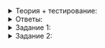 <details>
<summary>Теория + тестирование:</summary>

# Указатели. Открываем доступ к памяти

В прошлом уроке вы узнали об устройстве памяти компьютера и о том, как в ней представляются объекты, с которыми работает ваша программа. Сегодня познакомитесь с указателями — средством языка, открывающим доступ к памяти компьютера.

Указатель — переменная, которая хранит адрес объекта в памяти программы. Это как лист бумаги с адресом. Зная адрес своего друга, вы можете его навестить. Точно так же можно обратиться к объекту при наличии указателя на него.

Указатели объявляются подобно обычным переменным, только с использованием символа «звёздочка»  `*`  после типа. Например, так выглядит указатель, способный хранить адрес объекта типа  `int`:

```cpp
int* p;

```

Переменная  `p`  может хранить адрес целого числа. Так как переменная-указатель  `p`  не инициализирована, использовать её для доступа к объекту нельзя. Объявление указателя выделяет память для хранения адреса, но не инициализирует эту область памяти.

Размер указателей равен размеру адреса на конкретной платформе и не зависит от размера самих объектов. Рассмотрим пример:

```cpp
#include <iostream>
#include <map>
#include <string>

struct Vector3D {
    double x;
    double y;
    double z;
};

int main() {
    using namespace std;

    map<string, string>* string_to_string;

    cout << "char*: size:"s << sizeof(char*) << endl;
    cout << "int*: size:"s << sizeof(int*) << endl;
    cout << "double*: size:"s << sizeof(double*) << endl;
    cout << "Vector3D*: size:"s << sizeof(Vector3D*) << endl;
    cout << "map<string, string>*: size:"s << sizeof(string_to_string) << endl;
}

```

Типичный размер и выравнивание указателя на 32-битной платформе равны четырём байтам, а на 64-разрядной — восьми. Вывод программы на 64-битной платформе:

```
char*: size:8
int*: size:8
double*: size:8
Vector3D*: size:8
map<string, string>*: size:8

```

Вывод программы на 32-битной платформе:

```
char*: size:4
int*: size:4
double*: size:4
Vector3D*: size:4
map<string, string>*: size:4

```

### Инициализация указателя и получение адреса объекта

Чтобы использовать указатель, нужно присвоить ему адрес существующего объекта. Для получения адреса есть специальная унарная операция —  `&`. Её называют операцией взятия адреса. Она применяется к объекту, адрес которого вы хотите получить, и возвращает адрес этого объекта:

```cpp
int value = 42;
int* value_ptr;  // Указатель value_ptr ещё не инициализирован 
value_ptr = &value;
// Теперь в value_ptr хранится адрес переменной value

```

Если присвоить указателю  `value_ptr`  результат выражения  `&value`, указатель будет содержать адрес ячейки памяти, где располагается переменная  `value`.

![1.png](https://github.com/AYglazk0v/practicum_Cpp_developer/blob/main/sprint6/%D0%9C%D0%BE%D0%B4%D0%B5%D0%BB%D1%8C_%D0%BF%D0%B0%D0%BC%D1%8F%D1%82%D0%B8/%D0%A3%D0%BA%D0%B0%D0%B7%D0%B0%D1%82%D0%B5%D0%BB%D0%B8_%D0%9E%D1%82%D0%BA%D1%80%D1%8B%D0%B2%D0%B0%D0%B5%D0%BC_%D0%B4%D0%BE%D1%81%D1%82%D1%83%D0%BF_%D0%BA_%D0%BF%D0%B0%D0%BC%D1%8F%D1%82%D0%B8/img/1.png?raw=true)

_Так можно представить в памяти переменную  `value`  и указатель  `value_ptr`. Адреса ячеек памяти приведены для примера._

Указателю можно присвоить только адрес объекта совместимого типа. Так, присвоить адрес переменной типа  `double`  указателю на тип  `int`  нельзя:

```cpp
int int_value = 42;
double double_value = 1.2345;

int* ptr;
// Следующая строка не скомпилируется,
// так как по адресу &double_value располагается объект типа double
ptr = &double_value; // error: cannot convert 'double*' to 'int*' in assignment

```

Объявление указателя лучше объединить с его инициализацией — так запись короче, и неинициализированных указателей в программе не будет:

```cpp
int value = 42;
int* value_ptr = &value;

```

Операцию взятия адреса можно применять не только к отдельным переменным, но и к полям структур и классов:

```cpp
#include <string>

using namespace std;

struct Point {
    double x;
    double y;
};

int main() {
    Point p;
    // y_ptr хранит адрес координаты Y точки p
    double* y_ptr = &p.y;
}

```

Указатель  `y_ptr`  имеет тип  `double*`  и ссылается на поле  `y`  точки  `p`:

![2.png](https://github.com/AYglazk0v/practicum_Cpp_developer/blob/main/sprint6/%D0%9C%D0%BE%D0%B4%D0%B5%D0%BB%D1%8C_%D0%BF%D0%B0%D0%BC%D1%8F%D1%82%D0%B8/%D0%A3%D0%BA%D0%B0%D0%B7%D0%B0%D1%82%D0%B5%D0%BB%D0%B8_%D0%9E%D1%82%D0%BA%D1%80%D1%8B%D0%B2%D0%B0%D0%B5%D0%BC_%D0%B4%D0%BE%D1%81%D1%82%D1%83%D0%BF_%D0%BA_%D0%BF%D0%B0%D0%BC%D1%8F%D1%82%D0%B8/img/2.png?raw=true)

В C++ ссылки — не объекты. Они вводят новое имя для доступа к уже существующему объекту. Поэтому оператор  `&`, применённый к ссылке, возвращает не указатель на ссылку, а указатель на сам объект:

```cpp
int main() {
    int answer = 42;
    int& answer_ref = answer;

    // answer_ptr хранит адрес переменной answer
    int* answer_ptr = &answer_ref;
}

```

И переменная  `answer`, и ссылка  `answer_ref`  относятся к одному и тому же объекту. Поэтому взятие адреса ссылки равнозначно взятию адреса объекта:

![3.png](https://github.com/AYglazk0v/practicum_Cpp_developer/blob/main/sprint6/%D0%9C%D0%BE%D0%B4%D0%B5%D0%BB%D1%8C_%D0%BF%D0%B0%D0%BC%D1%8F%D1%82%D0%B8/%D0%A3%D0%BA%D0%B0%D0%B7%D0%B0%D1%82%D0%B5%D0%BB%D0%B8_%D0%9E%D1%82%D0%BA%D1%80%D1%8B%D0%B2%D0%B0%D0%B5%D0%BC_%D0%B4%D0%BE%D1%81%D1%82%D1%83%D0%BF_%D0%BA_%D0%BF%D0%B0%D0%BC%D1%8F%D1%82%D0%B8/img/3.png?raw=true)

_Указатель  `answer_ptr`  хранит адрес переменной  `answer`. На  `answer`  также ссылается ссылка  `answer_ref`_

### Вывод указателя в поток

Операция  `<<`  может вывести в поток значение указателя.

```cpp
#include <iostream>
#include <string>

using namespace std;

int main() {
    int value = 42;
    int* value_ptr = &value;
    cout << "value_ptr: "s << value_ptr << endl;
}

```

Формат вывода адреса зависит от компилятора и платформы. Примеры:

-   Linux для архитектуры x64, компилятор GCC:

```
value_ptr: 0x7ffd6596006c

```

-   Windows для архитектуры x86, компилятор Microsoft Visual C++ 2019:

```
value_ptr: 00EFF930

```

### Нулевой указатель

Неинициализированный указатель содержит неопределённое значение. Использовать такой указатель для доступа к объекту нельзя, поведение программы будет неопределённым, как и значение указателя. Также нет смысла сравнивать этот указатель с другими — в общем случае отличить значение неинициализированного указателя от инициализированного невозможно.

Инициализируйте указатель при его объявлении: присвойте ему адрес существующего объекта совместимого типа или специальное значение  `nullptr`  — нулевой указатель.

Нулевой указатель хранит значение  `nullptr`. C++ гарантирует, что по адресу  `nullptr`  не будет размещаться ни один объект программы. Поэтому перед использованием указателя вы сможете определить, есть ли в нём адрес существующего объекта. Для этого сравните указатель со значением  `nullptr`:

```cpp
#include <cassert>
#include <iostream>

int main() {
    using namespace std;

    int* p = nullptr;

    //------
    // Пример кода, который может записать в p адрес существующего объекта
    // или оставить указатель равным nullptr
    int value = 0;
    cin >> value;
    if (value >= 0) {
        p = &value;
    }
    //------

    cout << "p: "s << p << endl;

    if (p != nullptr) {
        assert(p == &value);
        cout << "p is not nullptr"s << endl;
        // Можно использовать указатель p для доступа к объекту
    }

    // Аналогично условию p != nullptr
    if (p) {
        assert(p != nullptr);

        // Можно использовать указатель p для доступа к объекту
    }

    if (!p) {
        assert(p == nullptr);
        cout << "p is nullptr"s << endl;
        // Указатель p равен nullptr. Использовать его для доступа к объекту нельзя
    }
}

```

Как видно из примера, условие  `p != nullptr`  можно сократить до  `p`, а  `p == nullptr`  — до  `!p`. Так указатели конвертируются в  `bool`.

### Разыменование указателя

Чтобы получить доступ к объекту в C++, используют унарную операцию разыменования указателя. Она обозначается символом  `*`. Эта операция выполняет обратное действие. Если её применить к указателю, она вернёт ссылку на объект, адрес которого хранит указатель. Доступ к объекту посредством указателя ещё называют косвенным доступом. Рассмотрим, как указатели дают доступ к переменной:

```cpp
#include <cassert>

using namespace std;

int main() {
    int value = 1;

    // Указатель value_ptr1, ссылающийся на переменную value
    int* value_ptr1 = &value;
    // Указатель value_ptr2, копия указателя value_ptr1, также ссылается на переменную value
    int* value_ptr2 = value_ptr1;

    // Значения указателей на один и тот же объект будут равны
    assert(value_ptr1 == value_ptr2);

    // Значение объекта value, полученное напрямую и через указатель на него, будет одно и то же
    assert(*value_ptr1 == value && *value_ptr2 == value);

    // Изменение value видно через указатели на него
    value = 2;
    assert(*value_ptr1 == value && *value_ptr2 == value);

    // Изменяем значение value через указатель
    *value_ptr2 = 3;

    // Ожидаемо изменённое значение будет видно как при прямом доступе к объекту по его имени,
    // так и при косвенном обращении через указатель value_ptr1
    assert(*value_ptr1 == value && *value_ptr2 == value);
}

```

В программе создаются переменная  `value`  и указатели  `value_ptr1`  и  `value_ptr2`, ссылающиеся на неё. Доступ к значению  `value`  можно получить как напрямую по имени самой переменной, так и косвенно — разыменовать любой из указателей на неё.

![4.png](https://github.com/AYglazk0v/practicum_Cpp_developer/blob/main/sprint6/%D0%9C%D0%BE%D0%B4%D0%B5%D0%BB%D1%8C_%D0%BF%D0%B0%D0%BC%D1%8F%D1%82%D0%B8/%D0%A3%D0%BA%D0%B0%D0%B7%D0%B0%D1%82%D0%B5%D0%BB%D0%B8_%D0%9E%D1%82%D0%BA%D1%80%D1%8B%D0%B2%D0%B0%D0%B5%D0%BC_%D0%B4%D0%BE%D1%81%D1%82%D1%83%D0%BF_%D0%BA_%D0%BF%D0%B0%D0%BC%D1%8F%D1%82%D0%B8/img/4.png?raw=true)

_Значение  `value`  можно получить, разыменовав любой из указателей  `value_ptr1`  и  `value_ptr2`_

----------

Какое значение выведет следующая программа?

```cpp
#include <iostream>
#include <string>

using namespace std;

int main() {
    int x = 10;

    int* p1 = &x;
    int* p2 = &x;

    *p1 = 20;
    cout << *p2 << endl;
}

```

-   10
    
-   20
    
-   0
    
-   Адрес переменной  `x`
    
-   Нельзя сказать, значение не определено
    

Указатели  `p1`  и  `p2`  указывают на переменную  `x`. К её значению можно обратиться, используя любой из этих указателей.

Если у вас есть указатель на объект класса или структуры, можно обратиться к его полям и методам через операцию  `->`. Она автоматически разыменовывает указатель:

```cpp
#include <cassert>
#include <string>

int main() {
    using namespace std;

    string practicum = "Practicum"s;

    string* paracticum_ptr = &practicum;

    // Прежде чем обратиться к методу length, разыменуем указатель
    assert((*paracticum_ptr).length() == 9);

    // Также обращение к полям и методам структур и классов
    // доступно при помощи операции ->
    assert(paracticum_ptr->substr(2, 3) == "act"s);
}

```

Операцию разыменования  `*`  и операцию доступа к полям и методов  `->`  можно применять только к указателям, которые хранят адрес существующего объекта в памяти. Использовать их с неинициализированным или нулевым указателем нельзя — это приведёт к неопределённому поведению. Прежде чем применять указатель, который может потенциально иметь нулевое значение, сделайте проверку на равенство  `nullptr`:

```cpp
#include <cassert>
#include <iostream>

int main() {
    using namespace std;

    int* p = nullptr;

    //------
    int value = 0;
    cin >> value;
    if (value >= 0) {
        p = &value;
    }
    //------

    if (p != nullptr) {
        // Использовать p можно
        cout << *p << endl;
    }
}

```

В этом уроке вы познакомились с указателями — объектами, способными хранить адреса других объектов. Избегайте неинициализированных указателей. Они — источник трудноуловимых ошибок.

</details>

<details>
<summary>Ответы:</summary>

# Ответы на задания

----------

Какое значение выведет следующая программа?

```cpp
#include <iostream>
#include <string>

using namespace std;

int main() {
    int x = 10;

    int* p1 = &x;
    int* p2 = &x;

    *p1 = 20;
    cout << *p2 << endl;
}

```

-   **(-)**  10
    
-   **(+)**  20
    
-   **(-)**  0
    
-   **(-)**  Адрес переменной  `x`
    
-   **(-)**  Нельзя сказать, значение не определено

</details>

<details>
<summary>Задание 1:</summary>

## Задание 1

Напишите шаблонную функцию  `Swap`, принимающую два указателя одного и того же типа. Эта функция должна обменять значения объектов, адреса которых хранят переданные ей указатели.

### Ограничения

Не меняйте сигнатуру функции  `Swap`, данную в заготовке кода.

### Как будет тестироваться ваш код

Будет проверена работа функции  `Swap`. Ей будут передаваться указатели на объекты разных типов, допускающие присваивание и использование функции  `swap`  из стандартной библиотеки.

### Что отправлять на проверку

Разработайте тело функции  `Swap`, данной в заготовке кода.

### Пример

```cpp
int main() {
    using namespace std;

    {
        int x = 1;
        int y = 5;

        Swap(&x, &y);
        assert(x == 5);
        assert(y == 1);
    }

    {
        string one = "one"s;
        string two = "two"s;
        Swap(&one, &two);
        assert(one == "two"s);
        assert(two == "one"s);
    }

    {
        // Видимость структуры Point ограничена текущим блоком
        struct Point {
            int x, y;
        };

        Point p1{1, 2};
        Point p2{3, 4};

        Swap(&p1, &p2);
        assert(p1.x == 3 && p1.y == 4);
        assert(p2.x == 1 && p2.y == 2);
    }
    return 0;
}

```

### Подсказка

-   Обменяйте значения объектов с помощью стандартной функции  `std::swap`  из заголовочного файла  `<utility>`  либо вручную, используя временную переменную.
-   Для доступа к значениям объектов используйте операцию разыменования указателя.
-   Не пытайтесь обменять адреса, хранящиеся в указателях. Решить задачу это не поможет.

</details>

<details>
<summary>Задание 2:</summary>

## Задание 2

Напишите шаблонную функцию  `IsSameObject`, проверяющую, ссылаются ли переданные ей параметры-ссылки на один и тот же объект.

### Ограничения

Не меняйте сигнатуру функции  `IsSameObject`.

### Как будет тестироваться ваш код

Будет проверена работа функции  `IsSameObject`. Ей может быть передана пара любых объектов одного и того же типа.

Содержимое функции  `main`  будет проигнорировано.

### Что отправлять на проверку

Отправьте код функции  `IsSameObject`.

### Пример

```cpp
int main() {
    using namespace std;

    const int x = 1;
    const int y = 1;
    // x и y — разные объекты, хоть и имеющие одинаковое значение
    assert(!IsSameObject(x, y));
    // Оба аргумента — один и тот же объект
    assert(IsSameObject(x, x));

    const string name1 = "Harry"s;
    const string name1_copy = name1;
    const string name2 = "Ronald"s;
    auto name1_ptr = &name1;
    const string& name1_ref = name1;

    assert(!IsSameObject(name1, name2));  // Две строки с разными значениями — разные объекты
    assert(!IsSameObject(name1, name1_copy));  // Строка и её копия — разные объекты

    // Оба параметра ссылаются на одну и ту же строку
    assert(IsSameObject(name1, name1));
    assert(IsSameObject(name2, name2));
    assert(IsSameObject(name1_copy, name1_copy));

    // Разыменованный указатель на объект и сам объект — один и тот же объект
    assert(IsSameObject(*name1_ptr, name1));

    // Переменная и ссылка на неё относятся к одному и тому же объекту
    assert(IsSameObject(name1_ref, name1));

    // Ссылка на объект и разыменованный указатель на объект относятся к одному и тому же объекту
    assert(IsSameObject(name1_ref, *name1_ptr));
}

```

### Подсказка

-   Две ссылки относятся к одному и тому же объекту, только если адреса их объектов совпадают.
-   Узнать адрес объекта по ссылке можно операцией  `&`.
-   Напишите сигнатуру функции так, чтобы значения в неё всегда передавались по ссылке.

</details>
